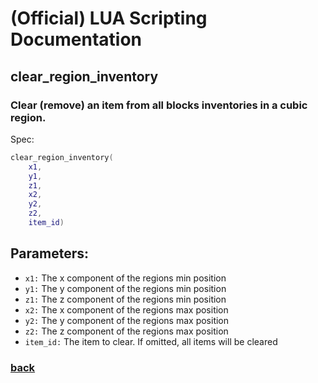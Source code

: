 
# (Official) LUA Scripting Documentation

## clear_region_inventory

### Clear (remove) an item from all blocks inventories in a cubic region.

Spec:
```lua
clear_region_inventory(
	x1,
	y1,
	z1,
	x2,
	y2,
	z2,
	item_id)
```
## Parameters:
- `x1:` The x component of the regions min position
- `y1:` The y component of the regions min position
- `z1:` The z component of the regions min position
- `x2:` The x component of the regions max position
- `y2:` The y component of the regions max position
- `z2:` The z component of the regions max position
- `item_id:` The item to clear. If omitted, all items will be cleared

### [back](../inventory)
